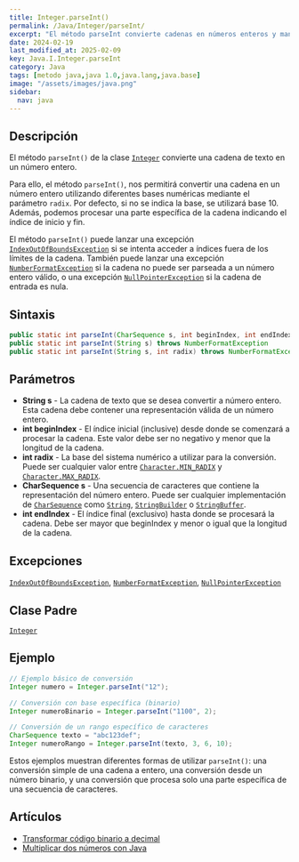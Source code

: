 ```yaml
---
title: Integer.parseInt()
permalink: /Java/Integer/parseInt/
excerpt: "El método parseInt convierte cadenas en números enteros y maneja excepciones."
date: 2024-02-19
last_modified_at: 2025-02-09
key: Java.I.Integer.parseInt
category: Java
tags: [metodo java,java 1.0,java.lang,java.base]
image: "/assets/images/java.png"
sidebar:
  nav: java
---
```


## Descripción


El método `parseInt()` de la clase [`Integer`](https://www.w3api.com/Java/Integer/) convierte una cadena de texto en un número entero.


Para ello, el método `parseInt()`, nos permitirá convertir una cadena en un número entero utilizando diferentes bases numéricas mediante el parámetro `radix`. Por defecto, si no se indica la base, se utilizará base 10. Además, podemos procesar una parte específica de la cadena indicando el índice de inicio y fin.


El método `parseInt()` puede lanzar una excepción [`IndexOutOfBoundsException`](https://www.w3api.com/Java/IndexOutOfBoundsException/) si se intenta acceder a índices fuera de los límites de la cadena. También puede lanzar una excepción [`NumberFormatException`](https://www.w3api.com/Java/NumberFormatException/) si la cadena no puede ser parseada a un número entero válido, o una excepción [`NullPointerException`](https://www.w3api.com/Java/NullPointerException/) si la cadena de entrada es nula.


## Sintaxis


```java
public static int parseInt(CharSequence s, int beginIndex, int endIndex, int radix) throws NumberFormatException
public static int parseInt(String s) throws NumberFormatException
public static int parseInt(String s, int radix) throws NumberFormatException
```


## Parámetros

- **String s** - La cadena de texto que se desea convertir a número entero. Esta cadena debe contener una representación válida de un número entero.
- **int beginIndex** - El índice inicial (inclusive) desde donde se comenzará a procesar la cadena. Este valor debe ser no negativo y menor que la longitud de la cadena.
- **int radix** - La base del sistema numérico a utilizar para la conversión. Puede ser cualquier valor entre [`Character.MIN_RADIX`](https://www.w3api.com/Java/Character/MIN_RADIX/) y [`Character.MAX_RADIX`](https://www.w3api.com/Java/Character/MAX_RADIX/).
- **CharSequence s** - Una secuencia de caracteres que contiene la representación del número entero. Puede ser cualquier implementación de [`CharSequence`](https://www.w3api.com/Java/CharSequence/) como [`String`](https://www.w3api.com/Java/String/), [`StringBuilder`](https://www.w3api.com/Java/StringBuilder/) o [`StringBuffer`](https://www.w3api.com/Java/StringBuffer/).
- **int endIndex** - El índice final (exclusivo) hasta donde se procesará la cadena. Debe ser mayor que beginIndex y menor o igual que la longitud de la cadena.

## Excepciones


[`IndexOutOfBoundsException`](https://www.w3api.com/Java/IndexOutOfBoundsException/), [`NumberFormatException`](https://www.w3api.com/Java/NumberFormatException/), [`NullPointerException`](https://www.w3api.com/Java/NullPointerException/)


## Clase Padre


[`Integer`](https://www.w3api.com/Java/Integer/)


## Ejemplo


```java
// Ejemplo básico de conversión
Integer numero = Integer.parseInt("12");

// Conversión con base específica (binario)
Integer numeroBinario = Integer.parseInt("1100", 2);

// Conversión de un rango específico de caracteres
CharSequence texto = "abc123def";
Integer numeroRango = Integer.parseInt(texto, 3, 6, 10);
```


Estos ejemplos muestran diferentes formas de utilizar `parseInt()`: una conversión simple de una cadena a entero, una conversión desde un número binario, y una conversión que procesa solo una parte específica de una secuencia de caracteres.


## Artículos

- [Transformar código binario a decimal](http://lineadecodigo.com/Java/transformar-codigo-binario-a-decimal/)
- [Multiplicar dos números con Java](https://lineadecodigo.com/java/multiplicar-dos-numeros-con-java/)
